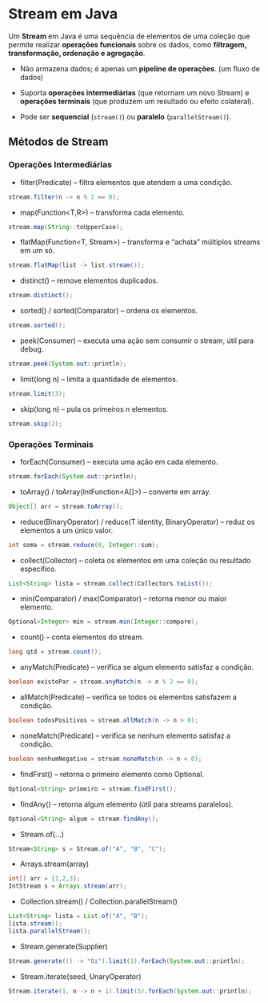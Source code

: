 # Stream em Java

Um **Stream** em Java é uma sequência de elementos de uma coleção que permite realizar **operações funcionais** sobre os dados, como **filtragem, transformação, ordenação e agregação**.

- Não armazena dados; é apenas um **pipeline de operações**. (um fluxo de dados) 

- Suporta **operações intermediárias** (que retornam um novo Stream) e **operações terminais** (que produzem um resultado ou efeito colateral).

- Pode ser **sequencial** (`stream()`) ou **paralelo** (`parallelStream()`).

## Métodos de Stream

### Operações Intermediárias

- filter(Predicate<T>) – filtra elementos que atendem a uma condição.
```java
stream.filter(n -> n % 2 == 0);
```

- map(Function<T,R>) – transforma cada elemento.
```java
stream.map(String::toUpperCase);
```

- flatMap(Function<T, Stream<R>>) – transforma e “achata” múltiplos streams em um só.
```java
stream.flatMap(list -> list.stream());
```

- distinct() – remove elementos duplicados.
```java
stream.distinct();
```

- sorted() / sorted(Comparator<T>) – ordena os elementos.
```java
stream.sorted();
```
- peek(Consumer<T>) – executa uma ação sem consumir o stream, útil para debug.
```java
stream.peek(System.out::println);
```
- limit(long n) – limita a quantidade de elementos.
```java
stream.limit(3);
```

- skip(long n) – pula os primeiros n elementos.
```java
stream.skip(2);
```

### Operações Terminais

- forEach(Consumer<T>) – executa uma ação em cada elemento.
```java
stream.forEach(System.out::println);
```

- toArray() / toArray(IntFunction<A[]>) – converte em array.
```java
Object[] arr = stream.toArray();
```

- reduce(BinaryOperator<T>) / reduce(T identity, BinaryOperator<T>) – reduz os elementos a um único valor.
```java
int soma = stream.reduce(0, Integer::sum);
```

- collect(Collector) – coleta os elementos em uma coleção ou resultado específico.
```java
List<String> lista = stream.collect(Collectors.toList());
```

- min(Comparator<T>) / max(Comparator<T>) – retorna menor ou maior elemento.
```java
Optional<Integer> min = stream.min(Integer::compare);
```

- count() – conta elementos do stream.
```java
long qtd = stream.count();
```

- anyMatch(Predicate<T>) – verifica se algum elemento satisfaz a condição.
```java
boolean existePar = stream.anyMatch(n -> n % 2 == 0);
```

- allMatch(Predicate<T>) – verifica se todos os elementos satisfazem a condição.
```java
boolean todosPositivos = stream.allMatch(n -> n > 0);
```

- noneMatch(Predicate<T>) – verifica se nenhum elemento satisfaz a condição.
```java
boolean nenhumNegativo = stream.noneMatch(n -> n < 0);
```

- findFirst() – retorna o primeiro elemento como Optional.
```java
Optional<String> primeiro = stream.findFirst();
```

- findAny() – retorna algum elemento (útil para streams paralelos).
```java
Optional<String> algum = stream.findAny();
```

- Stream.of(...)
```java
Stream<String> s = Stream.of("A", "B", "C");
```

- Arrays.stream(array)
```java
int[] arr = {1,2,3};
IntStream s = Arrays.stream(arr);
```

- Collection.stream() / Collection.parallelStream()
```java
List<String> lista = List.of("A", "B");
lista.stream();
lista.parallelStream();
```

- Stream.generate(Supplier<T>)
```java
Stream.generate(() -> "Oi").limit(3).forEach(System.out::println);
```

- Stream.iterate(seed, UnaryOperator<T>)
```java
Stream.iterate(1, n -> n + 1).limit(5).forEach(System.out::println);
```